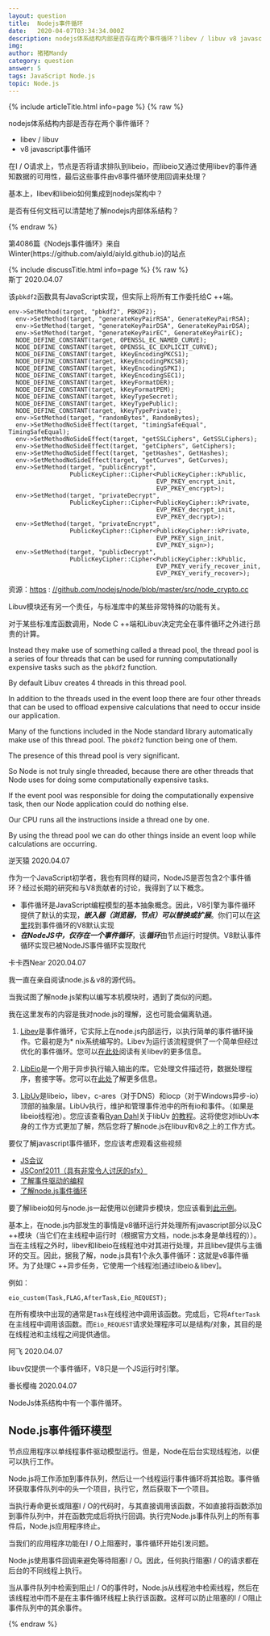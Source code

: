 ```yaml
---
layout: question
title:  Nodejs事件循环
date:   2020-04-07T03:34:34.000Z
description: nodejs体系结构内部是否存在两个事件循环？libev / libuv v8 javascript事件循环在I / O请求上，节点是否将请...
img: 
author: 猪猪Mandy
category: question
answer: 5
tags: JavaScript Node.js
topic: Node.js
---
```

<div class="article-root">
  <div class="article">
    {% include articleTitle.html info=page %}
    {% raw %}
    <div class="article-content"><p><font style="vertical-align: inherit;"><font style="vertical-align: inherit;">nodejs体系结构内部是否存在两个事件循环？</font></font></p>

<ul>
<li><font style="vertical-align: inherit;"><font style="vertical-align: inherit;">libev / libuv </font></font></li>
<li><font style="vertical-align: inherit;"><font style="vertical-align: inherit;">v8 javascript事件循环</font></font></li>
</ul>

<p><font style="vertical-align: inherit;"><font style="vertical-align: inherit;">在I / O请求上，节点是否将请求排队到libeio，而libeio又通过使用libev的事件通知数据的可用性，最后这些事件由v8事件循环使用回调来处理？</font></font></p>

<p><font style="vertical-align: inherit;"><font style="vertical-align: inherit;">基本上，libev和libeio如何集成到nodejs架构中？</font></font></p>

<p><font style="vertical-align: inherit;"><font style="vertical-align: inherit;">是否有任何文档可以清楚地了解nodejs内部体系结构？</font></font></p></div>
    {% endraw %}
  </div>
  <p class="winter_mark">第4086篇《Nodejs事件循环》来自Winter(https://github.com/aiyld/aiyld.github.io)的站点</p>
  <div class="discuss-wrapper">
    {% include discussTitle.html info=page %}
    {% raw %}
    <div class="discuss-list">
    <div class="discuss-item">
        <div class="discuss-parent">
          <div class="discuss-meta">
            <span class="discuss-user">斯丁</span>
            <span class="discuss-time">2020.04.07</span>
          </div>
          <div class="discuss-comment"><p><font style="vertical-align: inherit;"><font style="vertical-align: inherit;">该</font></font><code>pbkdf2</code><font style="vertical-align: inherit;"><font style="vertical-align: inherit;">函数具有JavaScript实现，但实际上将所有工作委托给C ++端。</font></font></p>

<pre><code>env-&gt;SetMethod(target, "pbkdf2", PBKDF2);<font></font>
  env-&gt;SetMethod(target, "generateKeyPairRSA", GenerateKeyPairRSA);<font></font>
  env-&gt;SetMethod(target, "generateKeyPairDSA", GenerateKeyPairDSA);<font></font>
  env-&gt;SetMethod(target, "generateKeyPairEC", GenerateKeyPairEC);<font></font>
  NODE_DEFINE_CONSTANT(target, OPENSSL_EC_NAMED_CURVE);<font></font>
  NODE_DEFINE_CONSTANT(target, OPENSSL_EC_EXPLICIT_CURVE);<font></font>
  NODE_DEFINE_CONSTANT(target, kKeyEncodingPKCS1);<font></font>
  NODE_DEFINE_CONSTANT(target, kKeyEncodingPKCS8);<font></font>
  NODE_DEFINE_CONSTANT(target, kKeyEncodingSPKI);<font></font>
  NODE_DEFINE_CONSTANT(target, kKeyEncodingSEC1);<font></font>
  NODE_DEFINE_CONSTANT(target, kKeyFormatDER);<font></font>
  NODE_DEFINE_CONSTANT(target, kKeyFormatPEM);<font></font>
  NODE_DEFINE_CONSTANT(target, kKeyTypeSecret);<font></font>
  NODE_DEFINE_CONSTANT(target, kKeyTypePublic);<font></font>
  NODE_DEFINE_CONSTANT(target, kKeyTypePrivate);<font></font>
  env-&gt;SetMethod(target, "randomBytes", RandomBytes);<font></font>
  env-&gt;SetMethodNoSideEffect(target, "timingSafeEqual", TimingSafeEqual);<font></font>
  env-&gt;SetMethodNoSideEffect(target, "getSSLCiphers", GetSSLCiphers);<font></font>
  env-&gt;SetMethodNoSideEffect(target, "getCiphers", GetCiphers);<font></font>
  env-&gt;SetMethodNoSideEffect(target, "getHashes", GetHashes);<font></font>
  env-&gt;SetMethodNoSideEffect(target, "getCurves", GetCurves);<font></font>
  env-&gt;SetMethod(target, "publicEncrypt",<font></font>
                 PublicKeyCipher::Cipher&lt;PublicKeyCipher::kPublic,<font></font>
                                         EVP_PKEY_encrypt_init,<font></font>
                                         EVP_PKEY_encrypt&gt;);<font></font>
  env-&gt;SetMethod(target, "privateDecrypt",<font></font>
                 PublicKeyCipher::Cipher&lt;PublicKeyCipher::kPrivate,<font></font>
                                         EVP_PKEY_decrypt_init,<font></font>
                                         EVP_PKEY_decrypt&gt;);<font></font>
  env-&gt;SetMethod(target, "privateEncrypt",<font></font>
                 PublicKeyCipher::Cipher&lt;PublicKeyCipher::kPrivate,<font></font>
                                         EVP_PKEY_sign_init,<font></font>
                                         EVP_PKEY_sign&gt;);<font></font>
  env-&gt;SetMethod(target, "publicDecrypt",<font></font>
                 PublicKeyCipher::Cipher&lt;PublicKeyCipher::kPublic,<font></font>
                                         EVP_PKEY_verify_recover_init,<font></font>
                                         EVP_PKEY_verify_recover&gt;);<font></font>
</code></pre>

<p><font style="vertical-align: inherit;"><font style="vertical-align: inherit;">资源：</font><a href="https://github.com/nodejs/node/blob/master/src/node_crypto.cc" rel="nofollow noreferrer"><font style="vertical-align: inherit;">https</font></a><font style="vertical-align: inherit;"> : </font></font><a href="https://github.com/nodejs/node/blob/master/src/node_crypto.cc" rel="nofollow noreferrer"><font style="vertical-align: inherit;"><font style="vertical-align: inherit;">//github.com/nodejs/node/blob/master/src/node_crypto.cc</font></font></a></p>

<p><font style="vertical-align: inherit;"><font style="vertical-align: inherit;">Libuv模块还有另一个责任，与标准库中的某些非常特殊的功能有关。</font></font></p>

<p><font style="vertical-align: inherit;"><font style="vertical-align: inherit;">对于某些标准库函数调用，Node C ++端和Libuv决定完全在事件循环之外进行昂贵的计算。</font></font></p>

<p>Instead they make use of something called a thread pool, the thread pool is a series of four threads that can be used for running computationally expensive tasks such as the <code>pbkdf2</code> function.</p>

<p>By default Libuv creates 4 threads in this thread pool.</p>

<p>In addition to the threads used in the event loop there are four other threads that can be used to offload expensive calculations that need to occur inside our application.</p>

<p>Many of the functions included in the Node standard library automatically make use of this thread pool. The <code>pbkdf2</code> function being one of them.</p>

<p>The presence of this thread pool is very significant.</p>

<p>So Node is not truly single threaded, because there are other threads that Node uses for doing some computationally expensive tasks.</p>

<p>If the event pool was responsible for doing the computationally expensive task, then our Node application could do nothing else.</p>

<p>Our CPU runs all the instructions inside a thread one by one.</p>

<p>By using the thread pool we can do other things inside an event loop while calculations are occurring.</p></div>
        </div></div><div class="discuss-item">
        <div class="discuss-parent">
          <div class="discuss-meta">
            <span class="discuss-user">逆天猿</span>
            <span class="discuss-time">2020.04.07</span>
          </div>
          <div class="discuss-comment"><p><font style="vertical-align: inherit;"><font style="vertical-align: inherit;">作为一个JavaScript初学者，我也有同样的疑问，NodeJS是否包含2个事件循环？</font><font style="vertical-align: inherit;">经过长期的研究和与V8贡献者的讨论，我得到了以下概念。</font></font></p>

<ul>
<li><font style="vertical-align: inherit;"><font style="vertical-align: inherit;">事件循环是JavaScript编程模型的基本抽象概念。</font><font style="vertical-align: inherit;">因此，V8引擎为事件循环提供了默认的实现，</font></font><strong><em><font style="vertical-align: inherit;"><font style="vertical-align: inherit;">嵌入器（浏览器，节点）可以替换或扩展</font></font></em></strong><font style="vertical-align: inherit;"><font style="vertical-align: inherit;">。</font><font style="vertical-align: inherit;">你们可以在</font><a href="https://chromium.googlesource.com/v8/v8/+/master/src/libplatform/default-platform.cc#140" rel="nofollow noreferrer"><font style="vertical-align: inherit;">这里</font></a><font style="vertical-align: inherit;">找到事件循环的V8默认实现</font></font><a href="https://chromium.googlesource.com/v8/v8/+/master/src/libplatform/default-platform.cc#140" rel="nofollow noreferrer"><font style="vertical-align: inherit;"></font></a></li>
<li><strong><em><font style="vertical-align: inherit;"><font style="vertical-align: inherit;">在NodeJS中，仅存在一个事件循环</font></font></em></strong><font style="vertical-align: inherit;"><font style="vertical-align: inherit;">，该</font><strong><em><font style="vertical-align: inherit;">循环</font></em></strong><font style="vertical-align: inherit;">由节点运行时提供。</font><font style="vertical-align: inherit;">V8默认事件循环实现已被NodeJS事件循环实现取代</font></font></li>
</ul></div>
        </div></div><div class="discuss-item">
        <div class="discuss-parent">
          <div class="discuss-meta">
            <span class="discuss-user">卡卡西Near</span>
            <span class="discuss-time">2020.04.07</span>
          </div>
          <div class="discuss-comment"><p><font style="vertical-align: inherit;"><font style="vertical-align: inherit;">我一直在亲自阅读node.js＆v8的源代码。</font></font></p>

<p><font style="vertical-align: inherit;"><font style="vertical-align: inherit;">当我试图了解node.js架构以编写本机模块时，遇到了类似的问题。</font></font></p>

<p><font style="vertical-align: inherit;"><font style="vertical-align: inherit;">我在这里发布的内容是我对node.js的理解，这也可能会偏离轨道。</font></font></p>

<ol>
<li><p><a href="http://software.schmorp.de/pkg/libev.html" rel="noreferrer"><font style="vertical-align: inherit;"><font style="vertical-align: inherit;">Libev</font></font></a><font style="vertical-align: inherit;"><font style="vertical-align: inherit;">是事件循环，它实际上在node.js内部运行，以执行简单的事件循环操作。</font><font style="vertical-align: inherit;">它最初是为* nix系统编写的。</font><font style="vertical-align: inherit;">Libev为运行该流程提供了一个简单但经过优化的事件循环。</font><font style="vertical-align: inherit;">您可以</font></font><a href="http://pod.tst.eu/http://cvs.schmorp.de/libev/ev.pod" rel="noreferrer"><font style="vertical-align: inherit;"><font style="vertical-align: inherit;">在此处</font></font></a><font style="vertical-align: inherit;"><font style="vertical-align: inherit;">阅读有关libev的更多信息</font><font style="vertical-align: inherit;">。</font></font></p></li>
<li><p><a href="http://software.schmorp.de/pkg/libeio.html" rel="noreferrer"><font style="vertical-align: inherit;"><font style="vertical-align: inherit;">LibEio</font></font></a><font style="vertical-align: inherit;"><font style="vertical-align: inherit;">是一个用于异步执行输入输出的库。</font><font style="vertical-align: inherit;">它处理文件描述符，数据处理程序，套接字等。您可以在</font></font><a href="http://pod.tst.eu/http://cvs.schmorp.de/libeio/eio.pod" rel="noreferrer"><font style="vertical-align: inherit;"><font style="vertical-align: inherit;">此处</font></font></a><font style="vertical-align: inherit;"><font style="vertical-align: inherit;">了解更多信息</font><font style="vertical-align: inherit;">。</font></font></p></li>
<li><p><a href="https://github.com/joyent/libuv" rel="noreferrer"><font style="vertical-align: inherit;"><font style="vertical-align: inherit;">LibUv</font></font></a><font style="vertical-align: inherit;"><font style="vertical-align: inherit;">是libeio，libev，c-ares（对于DNS）和iocp（对于Windows异步-io）顶部的抽象层。</font><font style="vertical-align: inherit;">LibUv执行，维护和管理事件池中的所有io和事件。</font><font style="vertical-align: inherit;">（如果是libeio线程池）。</font><font style="vertical-align: inherit;">您应该查看</font></font><a href="http://vimeo.com/24713213" rel="noreferrer"><font style="vertical-align: inherit;"><font style="vertical-align: inherit;">Ryan Dahl</font></font></a><font style="vertical-align: inherit;"><font style="vertical-align: inherit;">关于libUv </font><a href="http://vimeo.com/24713213" rel="noreferrer"><font style="vertical-align: inherit;">的教程</font></a><font style="vertical-align: inherit;">。</font><font style="vertical-align: inherit;">这将使您对libUv本身的工作方式更加了解，然后您将了解node.js在libuv和v8之上的工作方式。</font></font></p></li>
</ol>

<p><font style="vertical-align: inherit;"><font style="vertical-align: inherit;">要仅了解javascript事件循环，您应该考虑观看这些视频</font></font></p>

<ul>
<li><a href="http://jsconf.eu/2010/speaker/techniques_for_a_single_stack.html" rel="noreferrer"><font style="vertical-align: inherit;"><font style="vertical-align: inherit;">JS会议</font></font></a></li>
<li><a href="http://blip.tv/jsconf/jsconf2011-tom-hughes-croucher-5478056" rel="noreferrer"><font style="vertical-align: inherit;"><font style="vertical-align: inherit;">JSConf2011（具有非常令人讨厌的sfx） </font></font></a></li>
<li><a href="http://code.danyork.com/2011/01/25/node-js-doctors-offices-and-fast-food-restaurants-understanding-event-driven-programming/" rel="noreferrer"><font style="vertical-align: inherit;"><font style="vertical-align: inherit;">了解事件驱动的编程</font></font></a></li>
<li><a href="http://blog.mixu.net/2011/02/01/understanding-the-node-js-event-loop/" rel="noreferrer"><font style="vertical-align: inherit;"><font style="vertical-align: inherit;">了解node.js事件循环</font></font></a></li>
</ul>

<p><font style="vertical-align: inherit;"><font style="vertical-align: inherit;">要了解libeio如何与node.js一起使用以创建异步模块，您应该看到</font></font><a href="https://github.com/pkrumins/node-png" rel="noreferrer"><font style="vertical-align: inherit;"><font style="vertical-align: inherit;">此示例</font></font></a><font style="vertical-align: inherit;"><font style="vertical-align: inherit;">。</font></font></p>

<p><font style="vertical-align: inherit;"><font style="vertical-align: inherit;">基本上，在node.js内部发生的事情是v8循环运行并处理所有javascript部分以及C ++模块（当它们在主线程中运行时（根据官方文档，node.js本身是单线程的））。</font><font style="vertical-align: inherit;">当在主线程之外时，libev和libeio在线程池中对其进行处理，并且libev提供与主循环的交互。</font><font style="vertical-align: inherit;">因此，据我了解，node.js具有1个永久事件循环：这就是v8事件循环。</font><font style="vertical-align: inherit;">为了处理C ++异步任务，它使用一个线程池[通过libeio＆libev]。</font></font></p>

<p><font style="vertical-align: inherit;"><font style="vertical-align: inherit;">例如：</font></font></p>

<pre><code>eio_custom(Task,FLAG,AfterTask,Eio_REQUEST);
</code></pre>

<p><font style="vertical-align: inherit;"><font style="vertical-align: inherit;">在所有模块中出现的通常是</font></font><code>Task</code><font style="vertical-align: inherit;"><font style="vertical-align: inherit;">在线程池中</font><font style="vertical-align: inherit;">调用该函数</font><font style="vertical-align: inherit;">。</font><font style="vertical-align: inherit;">完成后，它将</font></font><code>AfterTask</code><font style="vertical-align: inherit;"><font style="vertical-align: inherit;">在主线程中</font><font style="vertical-align: inherit;">调用该</font><font style="vertical-align: inherit;">函数。</font><font style="vertical-align: inherit;">而</font></font><code>Eio_REQUEST</code><font style="vertical-align: inherit;"><font style="vertical-align: inherit;">请求处理程序可以是结构/对象，其目的是在线程池和主线程之间提供通信。</font></font></p></div>
        </div></div><div class="discuss-item">
        <div class="discuss-parent">
          <div class="discuss-meta">
            <span class="discuss-user">阿飞</span>
            <span class="discuss-time">2020.04.07</span>
          </div>
          <div class="discuss-comment"><p><font style="vertical-align: inherit;"><font style="vertical-align: inherit;">libuv仅提供一个事件循环，V8只是一个JS运行时引擎。</font></font></p></div>
        </div></div><div class="discuss-item">
        <div class="discuss-parent">
          <div class="discuss-meta">
            <span class="discuss-user">番长樱梅</span>
            <span class="discuss-time">2020.04.07</span>
          </div>
          <div class="discuss-comment"><p><font style="vertical-align: inherit;"><font style="vertical-align: inherit;">NodeJs体系结构中有一个事件循环。</font></font></p>

<h2><font style="vertical-align: inherit;"><font style="vertical-align: inherit;">Node.js事件循环模型</font></font></h2>

<p><font style="vertical-align: inherit;"><font style="vertical-align: inherit;">节点应用程序以单线程事件驱动模型运行。</font><font style="vertical-align: inherit;">但是，Node在后台实现线程池，以便可以执行工作。</font></font></p>

<p><font style="vertical-align: inherit;"><font style="vertical-align: inherit;">Node.js将工作添加到事件队列，然后让一个线程运行事件循环将其拾取。</font><font style="vertical-align: inherit;">事件循环获取事件队列中的头一个项目，执行它，然后获取下一个项目。</font></font></p>

<p><font style="vertical-align: inherit;"><font style="vertical-align: inherit;">当执行寿命更长或阻塞I / O的代码时，与其直接调用该函数，不如直接将函数添加到事件队列中，并在函数完成后将执行回调。</font><font style="vertical-align: inherit;">执行完Node.js事件队列上的所有事件后，Node.js应用程序终止。</font></font></p>

<p><font style="vertical-align: inherit;"><font style="vertical-align: inherit;">当我们的应用程序功能在I / O上阻塞时，事件循环开始引发问题。</font></font></p>

<p><font style="vertical-align: inherit;"><font style="vertical-align: inherit;">Node.js使用事件回调来避免等待阻塞I / O。</font><font style="vertical-align: inherit;">因此，任何执行阻塞I / O的请求都在后台的不同线程上执行。</font></font></p>

<p><font style="vertical-align: inherit;"><font style="vertical-align: inherit;">当从事件队列中检索到阻止I / O的事件时，Node.js从线程池中检索线程，然后在该线程池中而不是在主事件循环线程上执行该函数。</font><font style="vertical-align: inherit;">这样可以防止阻塞的I / O阻止事件队列中的其余事件。</font></font></p></div>
        </div></div>
    </div>
    {% endraw %}
  </div>
<div>
